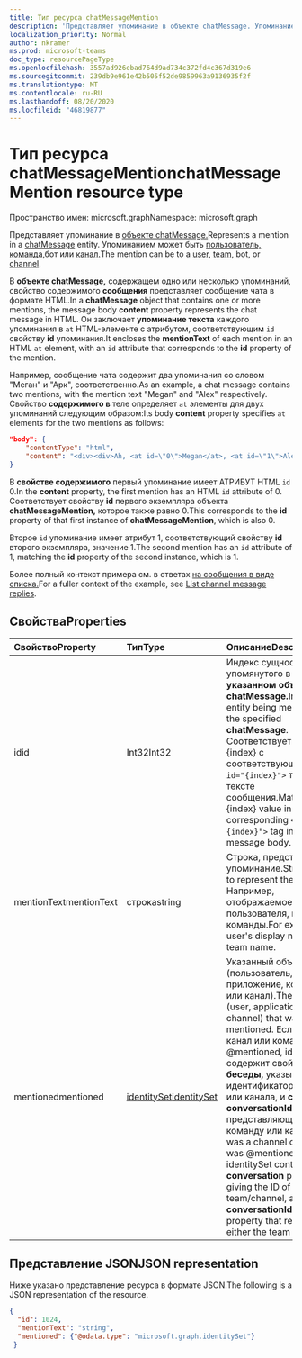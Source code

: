 ```yaml
---
title: Тип ресурса chatMessageMention
description: 'Представляет упоминание в объекте chatMessage. Упоминание может быть: на пользователя, группу, бот или канал. '
localization_priority: Normal
author: nkramer
ms.prod: microsoft-teams
doc_type: resourcePageType
ms.openlocfilehash: 3557ad926ebad764d9ad734c372fd4c367d319e6
ms.sourcegitcommit: 239db9e961e42b505f52de9859963a9136935f2f
ms.translationtype: MT
ms.contentlocale: ru-RU
ms.lasthandoff: 08/20/2020
ms.locfileid: "46819877"
---
```

# <a name="chatmessagemention-resource-type"></a><span data-ttu-id="c0218-104">Тип ресурса chatMessageMention</span><span class="sxs-lookup"><span data-stu-id="c0218-104">chatMessageMention resource type</span></span>

<span data-ttu-id="c0218-105">Пространство имен: microsoft.graph</span><span class="sxs-lookup"><span data-stu-id="c0218-105">Namespace: microsoft.graph</span></span>

<span data-ttu-id="c0218-106">Представляет упоминание в [объекте chatMessage.](./chatmessage.md)</span><span class="sxs-lookup"><span data-stu-id="c0218-106">Represents a mention in a [chatMessage](./chatmessage.md) entity.</span></span> <span data-ttu-id="c0218-107">Упоминанием может быть [пользователь,](user.md) [команда,](team.md)бот или [канал.](channel.md)</span><span class="sxs-lookup"><span data-stu-id="c0218-107">The mention can be to a [user](user.md), [team](team.md), bot, or [channel](channel.md).</span></span> 

<span data-ttu-id="c0218-108">В **объекте chatMessage,** содержащем одно или несколько упоминаний, свойство содержимого **сообщения** представляет сообщение чата в формате HTML.</span><span class="sxs-lookup"><span data-stu-id="c0218-108">In a **chatMessage** object that contains one or more mentions, the message body **content** property represents the chat message in HTML.</span></span> <span data-ttu-id="c0218-109">Он заключает **упоминание текста** каждого упоминания в `at` HTML-элементе с атрибутом, соответствующим `id` свойству **id** упоминания.</span><span class="sxs-lookup"><span data-stu-id="c0218-109">It encloses the **mentionText** of each mention in an HTML `at` element, with an `id` attribute that corresponds to the **id** property of the mention.</span></span>

<span data-ttu-id="c0218-110">Например, сообщение чата содержит два упоминания со словом "Меган" и "Арк", соответственно.</span><span class="sxs-lookup"><span data-stu-id="c0218-110">As an example, a chat message contains two mentions, with the mention text "Megan" and "Alex" respectively.</span></span> <span data-ttu-id="c0218-111">Свойство **содержимого в** теле определяет `at` элементы для двух упоминаний следующим образом:</span><span class="sxs-lookup"><span data-stu-id="c0218-111">Its body **content** property specifies `at` elements for the two mentions as follows:</span></span>

``` json
"body": {
    "contentType": "html",
    "content": "<div><div>Ah, <at id=\"0\">Megan</at>, <at id=\"1\">Alex</at>, I saw them in a separate folder. Thanks!</div>\n</div>"
}
```

<span data-ttu-id="c0218-112">В **свойстве содержимого** первый упоминание имеет АТРИБУТ HTML `id` 0.</span><span class="sxs-lookup"><span data-stu-id="c0218-112">In the **content** property, the first mention has an HTML `id` attribute of 0.</span></span> <span data-ttu-id="c0218-113">Соответствует свойству **id** первого экземпляра объекта **chatMessageMention,** которое также равно 0.</span><span class="sxs-lookup"><span data-stu-id="c0218-113">This corresponds to the **id** property of that first instance of **chatMessageMention**, which is also 0.</span></span>

<span data-ttu-id="c0218-114">Второе `id` упоминание имеет атрибут 1, соответствующий свойству **id** второго экземпляра, значение 1.</span><span class="sxs-lookup"><span data-stu-id="c0218-114">The second mention has an `id` attribute of 1, matching the **id** property of the second instance, which is 1.</span></span>

<span data-ttu-id="c0218-115">Более полный контекст примера см. в ответах [на сообщения в виде списка.](/graph/api/channel-list-messagereplies?view=graph-rest-beta)</span><span class="sxs-lookup"><span data-stu-id="c0218-115">For a fuller context of the example, see [List channel message replies](/graph/api/channel-list-messagereplies?view=graph-rest-beta).</span></span>

## <a name="properties"></a><span data-ttu-id="c0218-116">Свойства</span><span class="sxs-lookup"><span data-stu-id="c0218-116">Properties</span></span>

| <span data-ttu-id="c0218-117">Свойство</span><span class="sxs-lookup"><span data-stu-id="c0218-117">Property</span></span>| <span data-ttu-id="c0218-118">Тип</span><span class="sxs-lookup"><span data-stu-id="c0218-118">Type</span></span>|<span data-ttu-id="c0218-119">Описание</span><span class="sxs-lookup"><span data-stu-id="c0218-119">Description</span></span>|
|:---------------|:--------|:----------|
|<span data-ttu-id="c0218-120">id</span><span class="sxs-lookup"><span data-stu-id="c0218-120">id</span></span>|<span data-ttu-id="c0218-121">Int32</span><span class="sxs-lookup"><span data-stu-id="c0218-121">Int32</span></span>|<span data-ttu-id="c0218-122">Индекс сущности, упомянутого в **указанном объекте chatMessage.**</span><span class="sxs-lookup"><span data-stu-id="c0218-122">Index of an entity being mentioned in the specified **chatMessage**.</span></span> <span data-ttu-id="c0218-123">Соответствует значению {index} с соответствующим `<at id="{index}">` тегом в тексте сообщения.</span><span class="sxs-lookup"><span data-stu-id="c0218-123">Matches the {index} value in the corresponding `<at id="{index}">` tag in the message body.</span></span>|
|<span data-ttu-id="c0218-124">mentionText</span><span class="sxs-lookup"><span data-stu-id="c0218-124">mentionText</span></span>|<span data-ttu-id="c0218-125">строка</span><span class="sxs-lookup"><span data-stu-id="c0218-125">string</span></span>|<span data-ttu-id="c0218-126">Строка, представляющая упоминание.</span><span class="sxs-lookup"><span data-stu-id="c0218-126">String used to represent the mention.</span></span> <span data-ttu-id="c0218-127">Например, отображаемое имя пользователя, имя команды.</span><span class="sxs-lookup"><span data-stu-id="c0218-127">For example, a user's display name, a team name.</span></span>|
|<span data-ttu-id="c0218-128">mentioned</span><span class="sxs-lookup"><span data-stu-id="c0218-128">mentioned</span></span>|[<span data-ttu-id="c0218-129">identitySet</span><span class="sxs-lookup"><span data-stu-id="c0218-129">identitySet</span></span>](identityset.md)|<span data-ttu-id="c0218-130">Указанный объект (пользователь, приложение, команда или канал).</span><span class="sxs-lookup"><span data-stu-id="c0218-130">The entity (user, application, team, or channel) that was mentioned.</span></span>  <span data-ttu-id="c0218-131">Если это был канал или команда @mentioned, identitySet содержит свойство **беседы,** указывающее идентификатор команды или канала, и **свойство conversationIdentityType,** представляющее команду или канал.</span><span class="sxs-lookup"><span data-stu-id="c0218-131">If it was a channel or team that was @mentioned, the identitySet contains a **conversation** property giving the ID of the team/channel, and a **conversationIdentityType** property that represents either the team or channel.</span></span>|


## <a name="json-representation"></a><span data-ttu-id="c0218-132">Представление JSON</span><span class="sxs-lookup"><span data-stu-id="c0218-132">JSON representation</span></span>

<span data-ttu-id="c0218-133">Ниже указано представление ресурса в формате JSON.</span><span class="sxs-lookup"><span data-stu-id="c0218-133">The following is a JSON representation of the resource.</span></span>

<!-- {
  "blockType": "resource",
  "@odata.type": "microsoft.graph.chatMessageMention"
}-->

```json
{
  "id": 1024,
  "mentionText": "string",
  "mentioned": {"@odata.type": "microsoft.graph.identitySet"}
 }
```

<!-- uuid: 8fcb5dbc-d5aa-4681-8e31-b001d5168d79
2015-10-25 14:57:30 UTC -->
<!--
{
  "type": "#page.annotation",
  "description": "chat mention resource",
  "keywords": "",
  "section": "documentation",
  "tocPath": "",
  "suppressions": []
}
-->
